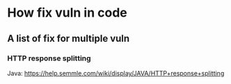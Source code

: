 # How fix vuln in code

## A list of fix for multiple vuln


### HTTP response splitting

Java: https://help.semmle.com/wiki/display/JAVA/HTTP+response+splitting

